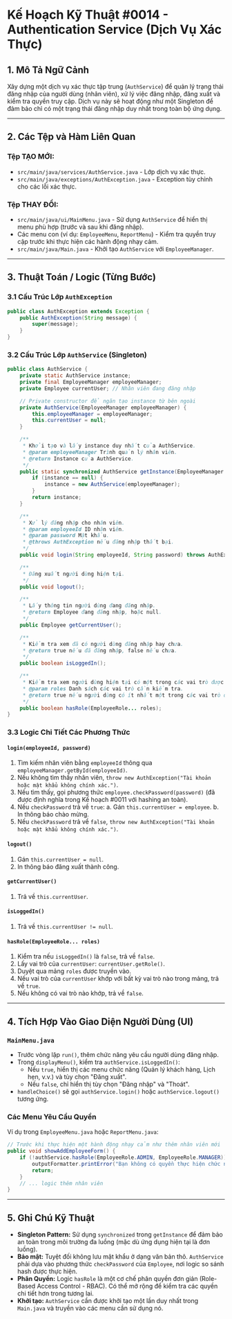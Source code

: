 # Kế Hoạch Kỹ Thuật #0014 - Authentication Service (Dịch Vụ Xác Thực)

## 1. Mô Tả Ngữ Cảnh

Xây dựng một dịch vụ xác thực tập trung (`AuthService`) để quản lý trạng thái đăng nhập của người dùng (nhân viên), xử lý việc đăng nhập, đăng xuất và kiểm tra quyền truy cập. Dịch vụ này sẽ hoạt động như một Singleton để đảm bảo chỉ có một trạng thái đăng nhập duy nhất trong toàn bộ ứng dụng.

---

## 2. Các Tệp và Hàm Liên Quan

### Tệp TẠO MỚI:
- `src/main/java/services/AuthService.java` - Lớp dịch vụ xác thực.
- `src/main/java/exceptions/AuthException.java` - Exception tùy chỉnh cho các lỗi xác thực.

### Tệp THAY ĐỔI:
- `src/main/java/ui/MainMenu.java` - Sử dụng `AuthService` để hiển thị menu phù hợp (trước và sau khi đăng nhập).
- Các menu con (ví dụ: `EmployeeMenu`, `ReportMenu`) - Kiểm tra quyền truy cập trước khi thực hiện các hành động nhạy cảm.
- `src/main/java/Main.java` - Khởi tạo `AuthService` với `EmployeeManager`.

---

## 3. Thuật Toán / Logic (Từng Bước)

### 3.1 Cấu Trúc Lớp `AuthException`

```java
public class AuthException extends Exception {
    public AuthException(String message) {
        super(message);
    }
}
```

### 3.2 Cấu Trúc Lớp `AuthService` (Singleton)

```java
public class AuthService {
    private static AuthService instance;
    private final EmployeeManager employeeManager;
    private Employee currentUser; // Nhân viên đang đăng nhập

    // Private constructor để ngăn tạo instance từ bên ngoài
    private AuthService(EmployeeManager employeeManager) {
        this.employeeManager = employeeManager;
        this.currentUser = null;
    }

    /**
     * Khởi tạo và lấy instance duy nhất của AuthService.
     * @param employeeManager Trình quản lý nhân viên.
     * @return Instance của AuthService.
     */
    public static synchronized AuthService getInstance(EmployeeManager employeeManager) {
        if (instance == null) {
            instance = new AuthService(employeeManager);
        }
        return instance;
    }

    /**
     * Xử lý đăng nhập cho nhân viên.
     * @param employeeId ID nhân viên.
     * @param password Mật khẩu.
     * @throws AuthException nếu đăng nhập thất bại.
     */
    public void login(String employeeId, String password) throws AuthException;

    /**
     * Đăng xuất người dùng hiện tại.
     */
    public void logout();

    /**
     * Lấy thông tin người dùng đang đăng nhập.
     * @return Employee đang đăng nhập, hoặc null.
     */
    public Employee getCurrentUser();

    /**
     * Kiểm tra xem đã có người dùng đăng nhập hay chưa.
     * @return true nếu đã đăng nhập, false nếu chưa.
     */
    public boolean isLoggedIn();

    /**
     * Kiểm tra xem người dùng hiện tại có một trong các vai trò được chỉ định không.
     * @param roles Danh sách các vai trò cần kiểm tra.
     * @return true nếu người dùng có ít nhất một trong các vai trò đó.
     */
    public boolean hasRole(EmployeeRole... roles);
}
```

### 3.3 Logic Chi Tiết Các Phương Thức

#### `login(employeeId, password)`
1.  Tìm kiếm nhân viên bằng `employeeId` thông qua `employeeManager.getById(employeeId)`.
2.  Nếu không tìm thấy nhân viên, `throw new AuthException("Tài khoản hoặc mật khẩu không chính xác.")`.
3.  Nếu tìm thấy, gọi phương thức `employee.checkPassword(password)` (đã được định nghĩa trong Kế hoạch #0011 với hashing an toàn).
4.  Nếu `checkPassword` trả về `true`:
    a.  Gán `this.currentUser = employee`.
    b.  In thông báo chào mừng.
5.  Nếu `checkPassword` trả về `false`, `throw new AuthException("Tài khoản hoặc mật khẩu không chính xác.")`.

#### `logout()`
1.  Gán `this.currentUser = null`.
2.  In thông báo đăng xuất thành công.

#### `getCurrentUser()`
1.  Trả về `this.currentUser`.

#### `isLoggedIn()`
1.  Trả về `this.currentUser != null`.

#### `hasRole(EmployeeRole... roles)`
1.  Kiểm tra nếu `isLoggedIn()` là `false`, trả về `false`.
2.  Lấy vai trò của `currentUser`: `currentUser.getRole()`.
3.  Duyệt qua mảng `roles` được truyền vào.
4.  Nếu vai trò của `currentUser` khớp với bất kỳ vai trò nào trong mảng, trả về `true`.
5.  Nếu không có vai trò nào khớp, trả về `false`.

---

## 4. Tích Hợp Vào Giao Diện Người Dùng (UI)

### `MainMenu.java`
- Trước vòng lặp `run()`, thêm chức năng yêu cầu người dùng đăng nhập.
- Trong `displayMenu()`, kiểm tra `authService.isLoggedIn()`:
    - Nếu `true`, hiển thị các menu chức năng (Quản lý khách hàng, Lịch hẹn, v.v.) và tùy chọn "Đăng xuất".
    - Nếu `false`, chỉ hiển thị tùy chọn "Đăng nhập" và "Thoát".
- `handleChoice()` sẽ gọi `authService.login()` hoặc `authService.logout()` tương ứng.

### Các Menu Yêu Cầu Quyền
Ví dụ trong `EmployeeMenu.java` hoặc `ReportMenu.java`:

```java
// Trước khi thực hiện một hành động nhạy cảm như thêm nhân viên mới
public void showAddEmployeeForm() {
    if (!authService.hasRole(EmployeeRole.ADMIN, EmployeeRole.MANAGER)) {
        outputFormatter.printError("Bạn không có quyền thực hiện chức năng này.");
        return;
    }
    // ... logic thêm nhân viên
}
```

---

## 5. Ghi Chú Kỹ Thuật

- **Singleton Pattern:** Sử dụng `synchronized` trong `getInstance` để đảm bảo an toàn trong môi trường đa luồng (mặc dù ứng dụng hiện tại là đơn luồng).
- **Bảo mật:** Tuyệt đối không lưu mật khẩu ở dạng văn bản thô. `AuthService` phải dựa vào phương thức `checkPassword` của `Employee`, nơi logic so sánh hash được thực hiện.
- **Phân Quyền:** Logic `hasRole` là một cơ chế phân quyền đơn giản (Role-Based Access Control - RBAC). Có thể mở rộng để kiểm tra các quyền chi tiết hơn trong tương lai.
- **Khởi tạo:** `AuthService` cần được khởi tạo một lần duy nhất trong `Main.java` và truyền vào các menu cần sử dụng nó.
